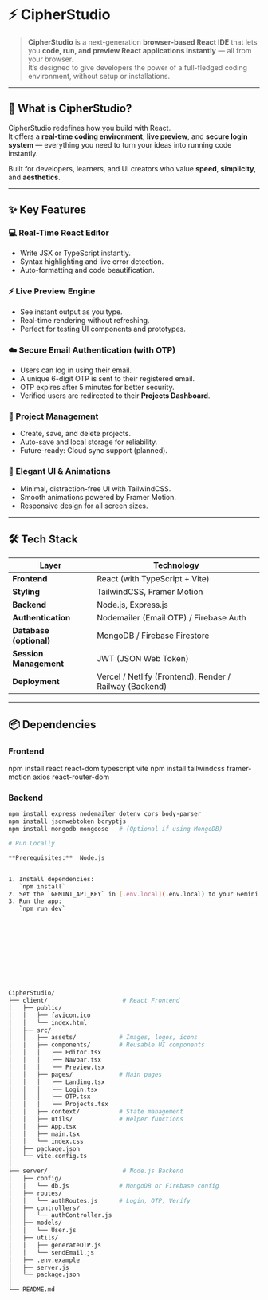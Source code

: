 # ⚡ CipherStudio

> **CipherStudio** is a next-generation **browser-based React IDE** that lets you **code, run, and preview React applications instantly** — all from your browser.  
It’s designed to give developers the power of a full-fledged coding environment, without setup or installations.

---

## 🧠 What is CipherStudio?

CipherStudio redefines how you build with React.  
It offers a **real-time coding environment**, **live preview**, and **secure login system** — everything you need to turn your ideas into running code instantly.

Built for developers, learners, and UI creators who value **speed**, **simplicity**, and **aesthetics**.

---

## ✨ Key Features

### 💻 Real-Time React Editor
- Write JSX or TypeScript instantly.
- Syntax highlighting and live error detection.
- Auto-formatting and code beautification.

### ⚡ Live Preview Engine
- See instant output as you type.
- Real-time rendering without refreshing.
- Perfect for testing UI components and prototypes.

### ☁️ Secure Email Authentication (with OTP)
- Users can log in using their email.
- A unique 6-digit OTP is sent to their registered email.
- OTP expires after 5 minutes for better security.
- Verified users are redirected to their **Projects Dashboard**.

### 🧩 Project Management
- Create, save, and delete projects.
- Auto-save and local storage for reliability.
- Future-ready: Cloud sync support (planned).

### 🎨 Elegant UI & Animations
- Minimal, distraction-free UI with TailwindCSS.
- Smooth animations powered by Framer Motion.
- Responsive design for all screen sizes.

---

## 🛠️ Tech Stack

| Layer | Technology |
|-------|-------------|
| **Frontend** | React (with TypeScript + Vite) |
| **Styling** | TailwindCSS, Framer Motion |
| **Backend** | Node.js, Express.js |
| **Authentication** | Nodemailer (Email OTP) / Firebase Auth |
| **Database (optional)** | MongoDB / Firebase Firestore |
| **Session Management** | JWT (JSON Web Token) |
| **Deployment** | Vercel / Netlify (Frontend), Render / Railway (Backend) |

---

## 📦 Dependencies

### Frontend

npm install react react-dom typescript vite
npm install tailwindcss framer-motion axios react-router-dom

### Backend
```bash
npm install express nodemailer dotenv cors body-parser
npm install jsonwebtoken bcryptjs
npm install mongodb mongoose   # (Optional if using MongoDB)

# Run Locally

**Prerequisites:**  Node.js


1. Install dependencies:
   `npm install`
2. Set the `GEMINI_API_KEY` in [.env.local](.env.local) to your Gemini API key
3. Run the app:
   `npm run dev`











CipherStudio/
├── client/                     # React Frontend
│   ├── public/
│   │   ├── favicon.ico
│   │   └── index.html
│   ├── src/
│   │   ├── assets/            # Images, logos, icons
│   │   ├── components/        # Reusable UI components
│   │   │   ├── Editor.tsx
│   │   │   ├── Navbar.tsx
│   │   │   └── Preview.tsx
│   │   ├── pages/             # Main pages
│   │   │   ├── Landing.tsx
│   │   │   ├── Login.tsx
│   │   │   ├── OTP.tsx
│   │   │   └── Projects.tsx
│   │   ├── context/           # State management
│   │   ├── utils/             # Helper functions
│   │   ├── App.tsx
│   │   ├── main.tsx
│   │   └── index.css
│   ├── package.json
│   └── vite.config.ts
│
├── server/                     # Node.js Backend
│   ├── config/
│   │   └── db.js              # MongoDB or Firebase config
│   ├── routes/
│   │   └── authRoutes.js      # Login, OTP, Verify
│   ├── controllers/
│   │   └── authController.js
│   ├── models/
│   │   └── User.js
│   ├── utils/
│   │   ├── generateOTP.js
│   │   └── sendEmail.js
│   ├── .env.example
│   ├── server.js
│   └── package.json
│
└── README.md
